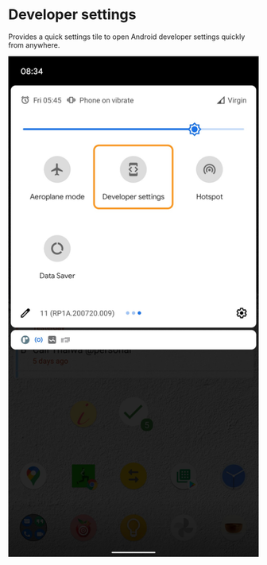 # Developer settings

Provides a quick settings tile to open Android developer settings quickly from anywhere.

![Screenshot](https://github.com/adityabhaskar/QuickAccessDevSettings/blob/master/screenshot.jpg?raw=true)
